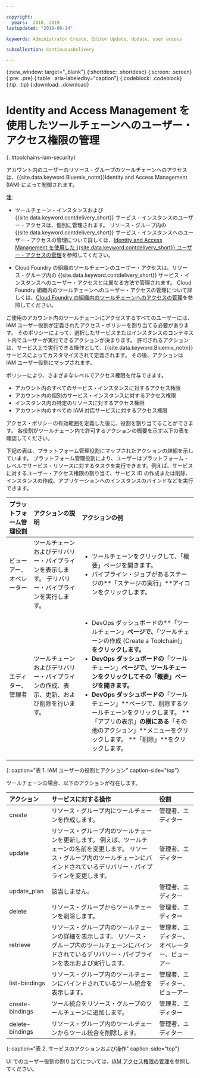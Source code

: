 ```yaml
---

copyright:
  years:  2018, 2019
lastupdated: "2019-06-14"

keywords: Administrator Create, Editor Update, Update, user access

subcollection: ContinuousDelivery

---
```


{:new_window: target="_blank"}
{:shortdesc: .shortdesc}
{:screen: .screen}
{:pre: .pre}
{:table: .aria-labeledby="caption"}
{:codeblock: .codeblock}
{:tip: .tip}
{:download: .download}


# Identity and Access Management を使用したツールチェーンへのユーザー・アクセス権限の管理
{: #toolchains-iam-security}

アカウント内のユーザーのリソース・グループのツールチェーンへのアクセスは、{{site.data.keyword.Bluemix_notm}}Identity and Access Management (IAM) によって制御されます。 

**注**: 

* ツールチェーン・インスタンスおよび {{site.data.keyword.contdelivery_short}} サービス・インスタンスのユーザー・アクセスは、個別に管理されます。 リソース・グループ内の {{site.data.keyword.contdelivery_short}} サービス・インスタンスへのユーザー・アクセスの管理について詳しくは、[Identity and Access Management を使用した {{site.data.keyword.contdelivery_short}} ユーザー・アクセスの管理](/docs/services/ContinuousDelivery?topic=ContinuousDelivery-cd-iam-security)を参照してください。

* Cloud Foundry の組織のツールチェーンのユーザー・アクセスは、リソース・グループ内の {{site.data.keyword.contdelivery_short}} サービス・インスタンスへのユーザー・アクセスとは異なる方法で管理されます。 Cloud Foundry 組織内のツールチェーンへのユーザー・アクセスの管理について詳しくは、[Cloud Foundry の組織内のツールチェーンへのアクセスの管理](/docs/services/ContinuousDelivery?topic=ContinuousDelivery-toolchains-using#managing_access_orgs)を参照してください。

ご使用のアカウント内のツールチェーンにアクセスするすべてのユーザーには、IAM ユーザー役割が定義されたアクセス・ポリシーを割り当てる必要があります。 そのポリシーによって、選択したサービスまたはインスタンスのコンテキスト内でユーザーが実行できるアクションが決まります。 許可されるアクションは、サービス上で実行できる操作として、{{site.data.keyword.Bluemix_notm}} サービスによってカスタマイズされて定義されます。 その後、アクションは IAM ユーザー役割にマップされます。

ポリシーにより、さまざまなレベルでアクセス権限を付与できます。 

* アカウント内のすべてのサービス・インスタンスに対するアクセス権限
* アカウント内の個別のサービス・インスタンスに対するアクセス権限
* インスタンス内の特定のリソースに対するアクセス権限
* アカウント内のすべての IAM 対応サービスに対するアクセス権限

アクセス・ポリシーの有効範囲を定義した後に、役割を割り当てることができます。 各役割がツールチェーン内で許可するアクションの概要を示す以下の表を確認してください。

下記の表は、プラットフォーム管理役割にマップされたアクションの詳細を示しています。 プラットフォーム管理役割により、ユーザーはプラットフォーム・レベルでサービス・リソースに対するタスクを実行できます。例えば、サービスに対するユーザー・アクセス権限の割り当て、サービス ID の作成または削除、インスタンスの作成、アプリケーションへのインスタンスのバインドなどを実行できます。

| プラットフォーム管理役割 | アクションの説明 | アクションの例|
|:-----------------|:-----------------|:-----------------|
| ビューアー、オペレーター | ツールチェーンおよびデリバリー・パイプラインを表示します。 デリバリー・パイプラインを実行します。 | <ul><li>ツールチェーンをクリックして、「概要」ページを開きます。</li><li>パイプライン・ジョブがあるステージの**「ステージの実行」**アイコンをクリックします。</li></ul> |
| エディター、管理者 | ツールチェーンおよびデリバリー・パイプラインの作成、表示、更新、および削除を行います。 |<ul><li>DevOps ダッシュボードの**「ツールチェーン」**ページで、**「ツールチェーンの作成 (Create a Toolchain)」**をクリックします。</li><li>DevOps ダッシュボードの**「ツールチェーン」**ページで、ツールチェーンをクリックしてその「概要」ページを開きます。</li><li>DevOps ダッシュボードの**「ツールチェーン」**ページで、削除するツールチェーンをクリックします。 **「アプリの表示」**の横にある**「その他のアクション」**メニューをクリックします。 **「削除」**をクリックします。</li></ul> |
{: caption="表 1. IAM ユーザーの役割とアクション" caption-side="top"}

 ツールチェーンの場合、以下のアクションが存在します。

| アクション | サービスに対する操作 | 役割
|:-----------------|:-----------------|:--------------|
| create | リソース・グループ内にツールチェーンを作成します。 | 管理者、エディター |
| update | リソース・グループ内のツールチェーンを更新します。 例えば、ツールチェーンの名前を変更します。 リソース・グループ内のツールチェーンにバインドされているデリバリー・パイプラインを変更します。 | 管理者、エディター |
| update_plan | 該当しません。 | 管理者、エディター |
| delete | リソース・グループからツールチェーンを削除します。 | 管理者、エディター |
| retrieve | リソース・グループ内のツールチェーンの詳細を表示します。 リソース・グループ内のツールチェーンにバインドされているデリバリー・パイプラインを表示および実行します。 | 管理者、エディター、オペレーター、ビューアー |
| list-bindings | リソース・グループ内のツールチェーンにバインドされているツール統合を表示します。 | 管理者、エディター、ビューアー |
| create-bindings | ツール統合をリソース・グループのツールチェーンに追加します。 | 管理者、エディター |
| delete-bindings | リソース・グループ内のツールチェーンからツール統合を削除します。 | 管理者、エディター |
{: caption="表 2. サービスのアクションおよび操作" caption-side="top"}

UI でのユーザー役割の割り当てについては、[IAM アクセス権限の管理](/docs/iam?topic=iam-iammanidaccser)を参照してください。
